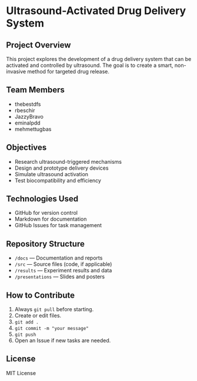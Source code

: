 # Ultrasound-Activated Drug Delivery System

## Project Overview
This project explores the development of a drug delivery system that can be activated and controlled by ultrasound. The goal is to create a smart, non-invasive method for targeted drug release.

## Team Members
- thebestdfs
- rbeschir
- JazzyBravo
- eminalpdd
- mehmettugbas

## Objectives
- Research ultrasound-triggered mechanisms
- Design and prototype delivery devices
- Simulate ultrasound activation
- Test biocompatibility and efficiency

## Technologies Used
- GitHub for version control
- Markdown for documentation
- GitHub Issues for task management

## Repository Structure
- `/docs` — Documentation and reports
- `/src` — Source files (code, if applicable)
- `/results` — Experiment results and data
- `/presentations` — Slides and posters

## How to Contribute
1. Always `git pull` before starting.
2. Create or edit files.
3. `git add .`
4. `git commit -m "your message"`
5. `git push`
6. Open an Issue if new tasks are needed.

## License
MIT License
